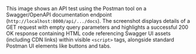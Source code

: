 This image shows an API test using the Postman tool on a Swagger/OpenAPI documentation endpoint (`http://localhost:8000/api/.../docs`). The screenshot displays details of a GET request with empty query parameters and highlights a successful 200 OK response containing HTML code referencing Swagger UI assets (including CDN links) within visible `<script>` tags, alongside standard Postman UI elements like buttons and tabs.